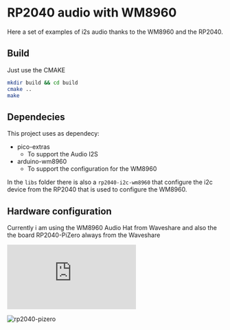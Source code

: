 # RP2040 audio with WM8960

Here a set of examples of i2s audio thanks to the WM8960 and the RP2040.

## Build

Just use the CMAKE

```sh
mkdir build && cd build
cmake ..
make
```

## Dependecies

This project uses as dependecy:

 * pico-extras
   * To support the Audio I2S
 * arduino-wm8960
   * To support the configuration for the WM8960

In the `libs` folder there is also a `rp2040-i2c-wm8960` that configure the i2c
device from the RP2040 that is used to configure the WM8960.

## Hardware configuration

Currently i am using the WM8960 Audio Hat from Waveshare and also the the board
RP2040-PiZero always from the Waveshare

![audio-shield](https://www.waveshare.com/w/A6Y79bcq/Kdy80nYY.php?f=WM8960-Audio-HAT-1.jpg&width=600)

![rp2040-pizero](https://www.waveshare.com/w/upload/1/18/RP2040-PiZero.jpg)